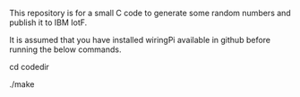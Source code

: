 This repository is for a small C code to generate some random numbers and publish it to IBM IotF.

It is assumed that you have installed wiringPi available in github before running the below commands.

cd codedir

./make



